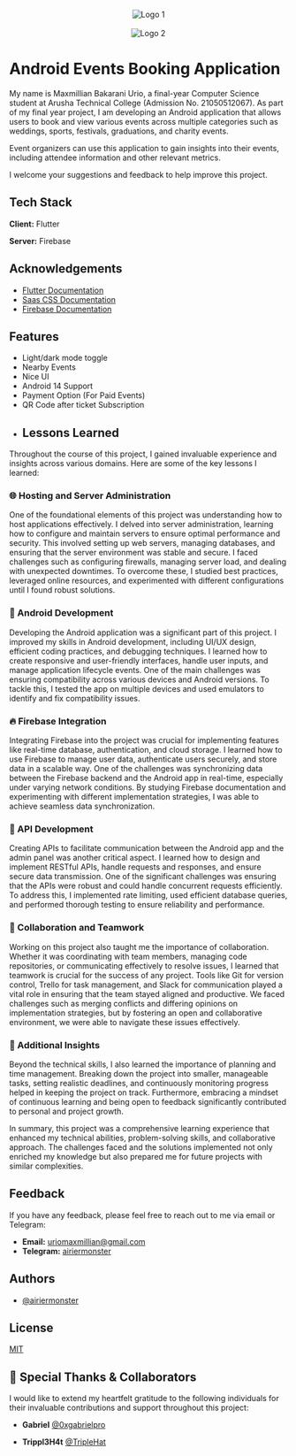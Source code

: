 <div style="text-align: center;">
  <br>  <img src="https://i.imgur.com/y0Iq1UC.png" alt="Logo 1" />
</div>

<div style="text-align: center;">
 <br>   <img src="https://i.imgur.com/DlN34E5.png" alt="Logo 2" />
</div>


# Android Events Booking Application

My name is Maxmillian Bakarani Urio, a final-year Computer Science student at Arusha Technical College (Admission No. 21050512067). As part of my final year project, I am developing an Android application that allows users to book and view various events across multiple categories such as weddings, sports, festivals, graduations, and charity events.

Event organizers can use this application to gain insights into their events, including attendee information and other relevant metrics.

I welcome your suggestions and feedback to help improve this project.


## Tech Stack

**Client:** Flutter

**Server:** Firebase


## Acknowledgements

 - [Flutter Documentation](https://docs.flutter.dev/)
 - [Saas CSS Documentation](https://sass-lang.com/documentation/)
 - [Firebase Documentation](https://firebase.google.com/docs)
 


## Features

- Light/dark mode toggle
- Nearby Events
- Nice UI
- Android 14 Support
- Payment Option (For Paid Events)
- QR Code after ticket Subscription
- ## Lessons Learned

Throughout the course of this project, I gained invaluable experience and insights across various domains. Here are some of the key lessons I learned:

### 🌐 Hosting and Server Administration

One of the foundational elements of this project was understanding how to host applications effectively. I delved into server administration, learning how to configure and maintain servers to ensure optimal performance and security. This involved setting up web servers, managing databases, and ensuring that the server environment was stable and secure. I faced challenges such as configuring firewalls, managing server load, and dealing with unexpected downtimes. To overcome these, I studied best practices, leveraged online resources, and experimented with different configurations until I found robust solutions.

### 📱 Android Development

Developing the Android application was a significant part of this project. I improved my skills in Android development, including UI/UX design, efficient coding practices, and debugging techniques. I learned how to create responsive and user-friendly interfaces, handle user inputs, and manage application lifecycle events. One of the main challenges was ensuring compatibility across various devices and Android versions. To tackle this, I tested the app on multiple devices and used emulators to identify and fix compatibility issues.

### 🔥 Firebase Integration

Integrating Firebase into the project was crucial for implementing features like real-time database, authentication, and cloud storage. I learned how to use Firebase to manage user data, authenticate users securely, and store data in a scalable way. One of the challenges was synchronizing data between the Firebase backend and the Android app in real-time, especially under varying network conditions. By studying Firebase documentation and experimenting with different implementation strategies, I was able to achieve seamless data synchronization.

### 🔗 API Development

Creating APIs to facilitate communication between the Android app and the admin panel was another critical aspect. I learned how to design and implement RESTful APIs, handle requests and responses, and ensure secure data transmission. One of the significant challenges was ensuring that the APIs were robust and could handle concurrent requests efficiently. To address this, I implemented rate limiting, used efficient database queries, and performed thorough testing to ensure reliability and performance.

### 🤝 Collaboration and Teamwork

Working on this project also taught me the importance of collaboration. Whether it was coordinating with team members, managing code repositories, or communicating effectively to resolve issues, I learned that teamwork is crucial for the success of any project. Tools like Git for version control, Trello for task management, and Slack for communication played a vital role in ensuring that the team stayed aligned and productive. We faced challenges such as merging conflicts and differing opinions on implementation strategies, but by fostering an open and collaborative environment, we were able to navigate these issues effectively.

### 📅 Additional Insights

Beyond the technical skills, I also learned the importance of planning and time management. Breaking down the project into smaller, manageable tasks, setting realistic deadlines, and continuously monitoring progress helped in keeping the project on track. Furthermore, embracing a mindset of continuous learning and being open to feedback significantly contributed to personal and project growth.

In summary, this project was a comprehensive learning experience that enhanced my technical abilities, problem-solving skills, and collaborative approach. The challenges faced and the solutions implemented not only enriched my knowledge but also prepared me for future projects with similar complexities.

## Feedback

If you have any feedback, please feel free to reach out to me via email or Telegram:

- **Email:** [uriomaxmillian@gmail.com](mailto:uriomaxmillian@gmail.com)
- **Telegram:** [airiermonster](https://t.me/airiermonster)




## Authors

- [@airiermonster](https://www.github.com/airiermonster)


## License

[MIT](https://choosealicense.com/licenses/mit/)


## 🎉 Special Thanks & Collaborators

I would like to extend my heartfelt gratitude to the following individuals for their invaluable contributions and support throughout this project:

- **Gabriel** [@0xgabrielpro](https://github.com/0xgabrielpro)

- **Trippl3H4t** [@TripleHat](https://github.com/TripleHat)



